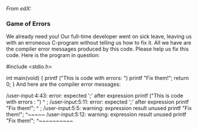 *From edX:*

### Game of Errors

We already need you! Our full-time developer went on sick leave, leaving us with an erroneous C-program without telling us how to fix it. All we have are the compiler error messages produced by this code.
Please help us fix this code. Here is the program in question:

#include <stdio.h>

int main(void) {
    printf ("This is code with errors: ")
    printf "Fix them!";
    return 0;
}
And here are the compiler error messages:

/user-input:4:43: error: expected ';' after expression
    printf ("This is code with errors : ")
                                          ^
                                          ;
/user-input:5:11: error: expected ';' after expression
    printf "Fix them!";
          ^
          ;
/user-input:5:5: warning: expression result unused
    printf "Fix them!";
    ^~~~~~
/user-input:5:12: warning: expression result unused
    printf "Fix them!";
          ^~~~~~~~~~~  
